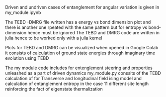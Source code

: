 Driven and undriven cases of entanglement for angular variation is given in my_module.ipynb

The TEBD -DMRG file written has a energy vs bond dimension plot and there is another one rpeated with the same pattern but for entropy vs bond-dimension hence must be ignored
The TEBD and DMRG code are written in julia hence to be worked only with a julia kernel


Plots for TEBD and DMRG can be visualized when opened in Google Colab
it consists of calculation of ground state energies through imaginary time evolution using TEBD
<br>

The my module code includes for entenglement steering and properties unleashed as a part of driven dynamics
my_module.py conssits of the TEBD calculation of for Transverse and longitudinal field ising model and calculation of entanglement entropy in the case 11 different site length reinforcing the fact of eigenstate thermalization
